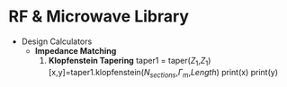 
# RF & Microwave Library

 - Design Calculators
	 - **Impedance Matching**
		 1. **Klopfenstein Tapering** 
				 taper1 = taper($Z_1$,$Z_1$)
				 [x,y]=taper1.klopfenstein($N_{sections}$,$\Gamma_m$,$Length$)
				 print(x)
				 print(y)

